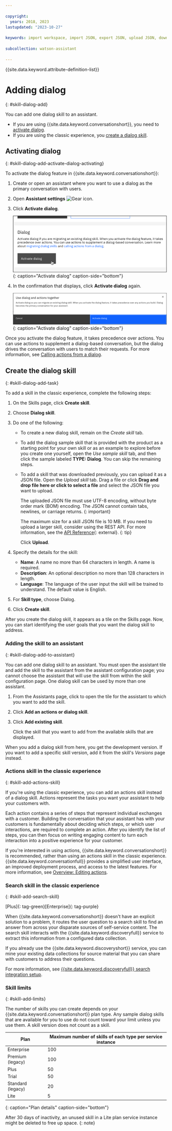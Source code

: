 ```yaml
---

copyright:
  years: 2018, 2023
lastupdated: "2023-10-27"

keywords: import workspace, import JSON, export JSON, upload JSON, download JSON, collaborate

subcollection: watson-assistant

---
```


{{site.data.keyword.attribute-definition-list}}

# Adding dialog
{: #skill-dialog-add}

You can add one dialog skill to an assistant.

- If you are using {{site.data.keyword.conversationshort}}, you need to [activate dialog](#skill-dialog-add-activate-dialog-activating).
- If you are using the classic experience, you [create a dialog skill](#skill-dialog-add-task).

## Activating dialog
{: #skill-dialog-add-activate-dialog-activating}

To activate the dialog feature in {{site.data.keyword.conversationshort}}:

1.  Create or open an assistant where you want to use a dialog as the primary conversation with users.

1.  Open **Assistant settings** ![Gear icon](../../icons/settings.svg).

1.  Click **Activate dialog**.

    ![Activate dialog](images/activate-dialog.png){: caption="Activate dialog" caption-side="bottom"}

1.  In the confirmation that displays, click **Activate dialog** again.

    ![Activate dialog](images/activate-dialog-modal.png){: caption="Activate dialog" caption-side="bottom"}

Once you activate the dialog feature, it takes precedence over actions. You can use actions to supplement a dialog-based conversation, but the dialog drives the conversation with users to match their requests. For more information, see [Calling actions from a dialog](/docs/watson-assistant?topic=watson-assistant-dialog-call-action).

## Create the dialog skill
{: #skill-dialog-add-task}

To add a skill in the classic experience, complete the following steps:

1.  On the Skills page, click **Create skill**.

1. Choose **Dialog skill**.

1.  Do one of the following:

    - To create a new dialog skill, remain on the *Create skill* tab.
    
    - To add the dialog sample skill that is provided with the product as a starting point for your own skill or as an example to explore before you create one yourself, open the *Use sample skill* tab, and then click the sample labeled **TYPE: Dialog**. You can skip the remaining steps.

    - To add a skill that was downloaded previously, you can upload it as a JSON file. Open the *Upload skill* tab. Drag a file or click **Drag and drop file here or click to select a file** and select the JSON file you want to upload.

      The uploaded JSON file must use UTF-8 encoding, without byte order mark (BOM) encoding. The JSON cannot contain tabs, newlines, or carriage returns.
      {: important}

      The maximum size for a skill JSON file is 10 MB. If you need to upload a larger skill, consider using the REST API. For more information, see the [API Reference](https://{DomainName}/assistant/assistant-v1?curl=#createworkspace){: external}.
      {: tip}

      Click **Upload**.

1.  Specify the details for the skill:

    - **Name**: A name no more than 64 characters in length. A name is required.
    - **Description**: An optional description no more than 128 characters in length.
    - **Language**: The language of the user input the skill will be trained to understand. The default value is English.

1.  For **Skill type**, choose Dialog.

1.  Click **Create skill**.

After you create the dialog skill, it appears as a tile on the Skills page. Now, you can start identifying the user goals that you want the dialog skill to address.

### Adding the skill to an assistant
{: #skill-dialog-add-to-assistant}

You can add one dialog skill to an assistant. You must open the assistant tile and add the skill to the assistant from the assistant configuration page; you cannot choose the assistant that will use the skill from within the skill configuration page. One dialog skill can be used by more than one assistant.

1.  From the Assistants page, click to open the tile for the assistant to which you want to add the skill.

1.  Click **Add an actions or dialog skill**.

1.  Click **Add existing skill**.

    Click the skill that you want to add from the available skills that are displayed.

When you add a dialog skill from here, you get the development version. If you want to add a specific skill version, add it from the skill's *Versions* page instead.

### Actions skill in the classic experience
{: #skill-add-actions-skill}

If you're using the classic experience, you can add an actions skill instead of a dialog skill. Actions represent the tasks you want your assistant to help your customers with.

Each action contains a series of steps that represent individual exchanges with a customer. Building the conversation that your assistant has with your customers is fundamentally about deciding which steps, or which user interactions, are required to complete an action. After you identify the list of steps, you can then focus on writing engaging content to turn each interaction into a positive experience for your customer.

If you're interested in using actions, {{site.data.keyword.conversationshort}} is recommended, rather than using an actions skill in the classic experience. {{site.data.keyword.conversationfull}} provides a simplified user interface, an improved deployment process, and access to the latest features. For more information, see [Overview: Editing actions](/docs/watson-assistant?topic=watson-assistant-build-actions-overview).

### Search skill in the classic experience
{: #skill-add-search-skill}

[Plus]{: tag-green}[Enterprise]{: tag-purple}

When {{site.data.keyword.conversationshort}} doesn't have an explicit solution to a problem, it routes the user question to a search skill to find an answer from across your disparate sources of self-service content. The search skill interacts with the {{site.data.keyword.discoveryfull}} service to extract this information from a configured data collection.

If you already use the {{site.data.keyword.discoveryshort}} service, you can mine your existing data collections for source material that you can share with customers to address their questions.

For more information, see [{{site.data.keyword.discoveryfull}} search integration setup](/docs/watson-assistant?topic=watson-assistant-search-add).

### Skill limits
{: #skill-add-limits}

The number of skills you can create depends on your {{site.data.keyword.conversationshort}} plan type. Any sample dialog skills that are available for you to use do not count toward your limit unless you use them. A skill version does not count as a skill.

| Plan | Maximum number of skills of each type per service instance |
| --- | --- |
| Enterprise | 100 |
| Premium (legacy) | 100 |
| Plus | 50 |
| Trial | 50 |
| Standard (legacy) | 20 |
| Lite | 5 |
{: caption="Plan details" caption-side="bottom"}

After 30 days of inactivity, an unused skill in a Lite plan service instance might be deleted to free up space.
{: note}
